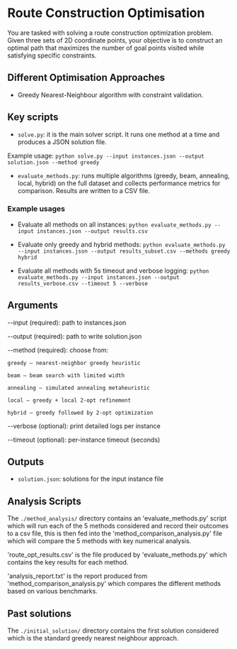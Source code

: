 # Route Construction Optimisation

You are tasked with solving a route construction optimization problem. Given three sets of 2D coordinate points, your objective is to construct an optimal path that maximizes the number of goal points visited while satisfying specific constraints.

## Different Optimisation Approaches

- Greedy Nearest-Neighbour algorithm with constraint validation.

## Key scripts

- `solve.py`: it is the main solver script. It runs one method at a time and produces a JSON solution file.

Example usage: `python solve.py --input instances.json --output solution.json --method greedy`

- `evaluate_methods.py`: runs multiple algorithms (greedy, beam, annealing, local, hybrid) on the full dataset and collects performance metrics for comparison. Results are written to a CSV file.

### Example usages

- Evaluate all methods on all instances: `python evaluate_methods.py --input instances.json --output results.csv`

- Evaluate only greedy and hybrid methods: `python evaluate_methods.py --input instances.json --output results_subset.csv --methods greedy hybrid`

- Evaluate all methods with 5s timeout and verbose logging: `python evaluate_methods.py --input instances.json --output results_verbose.csv --timeout 5 --verbose`

## Arguments

--input (required): path to instances.json

--output (required): path to write solution.json

--method (required): choose from:

    greedy – nearest-neighbor greedy heuristic

    beam – beam search with limited width

    annealing – simulated annealing metaheuristic

    local – greedy + local 2-opt refinement

    hybrid – greedy followed by 2-opt optimization

--verbose (optional): print detailed logs per instance

--timeout (optional): per-instance timeout (seconds)

## Outputs

- `solution.json`: solutions for the input instance file

## Analysis Scripts

The `./method_analysis/` directory contains an 'evaluate_methods.py' script which will run each of the 5 methods considered and record their outcomes to a csv file, this is then fed into the 'method_comparison_analysis.py' file which will compare the 5 methods with key numerical analysis.

'route_opt_results.csv' is the file produced by 'evaluate_methods.py' which contains the key results for each method.

'analysis_report.txt' is the report produced from 'method_comparison_analysis.py'  which compares the different methods based on various benchmarks.

## Past solutions

The `./initial_solution/` directory contains the first solution considered which is the standard greedy nearest neighbour approach. 